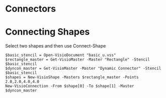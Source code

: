 # Connectors

# Connecting Shapes

Select two shapes and then use Connect-Shape

	$basic_stencil = Open-VisioDocument "basic_u.vss"
	$rectangle_master = Get-VisioMaster -Master "Rectangle" -Stencil $basic_stencil
	$dyncon_master = Get-VisioMaster -Master "Dynamic Connector" -Stencil $basic_stencil 
	$shapes = New-VisioShape -Masters $rectangle_master -Points 2.0,2.0,4.0,4.0
	New-VisioConnection -From $shape[0] -To $shape[1] -Master $dyncon_master

